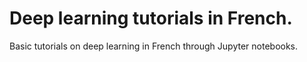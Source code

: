 # Deep learning tutorials in French.

Basic tutorials on deep learning in French through Jupyter notebooks.
